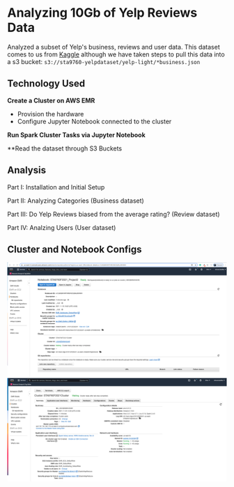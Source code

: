 # Analyzing 10Gb of Yelp Reviews Data

Analyzed a subset of Yelp's business, reviews and user data. This dataset comes to us from [Kaggle](https://www.kaggle.com/yelp-dataset/yelp-dataset) although we have taken steps to pull this data into a s3 bucket: `s3://sta9760-yelpdataset/yelp-light/*business.json`

## Technology Used

**Create a Cluster on AWS EMR**  
  * Provision the hardware  
  * Configure Jupyter Notebook connected to the cluster
  
**Run Spark Cluster Tasks via Jupyter Notebook** 

**Read the dataset through S3 Buckets

## Analysis
  Part I: Installation and Initial Setup   
  
  Part II: Analyzing Categories (Business dataset)    
  
  Part III:  Do Yelp Reviews biased from the average rating? (Review dataset)  
  
  Part IV: Analzing Users (User dataset)

## Cluster and Notebook Configs

![notebook](assets/notebook.png)
![cluster](assets/cluster.png)
